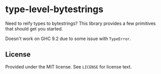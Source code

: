 # type-level-bytestrings
Need to reify types to bytestrings? This library provides a few primitives that
should get you started.

Doesn't work on GHC 9.2 due to some issue with `TypeError`.

## License
Provided under the MIT license. See `LICENSE` for license text.
